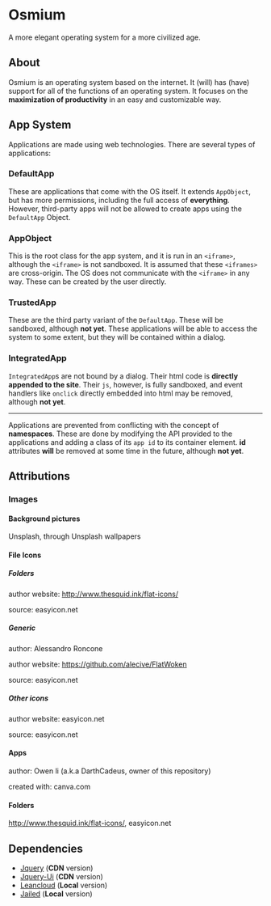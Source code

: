 # Osmium
A more elegant operating system for a more civilized age.

## About
Osmium is an operating system based on the internet. It (will) has (have) support for all of the functions of an operating system. It focuses on the **maximization of productivity** in an easy and customizable way.

## App System
Applications are made using web technologies. There are several types of applications:

### DefaultApp
These are applications that come with the OS itself. It extends `AppObject`, but has more permissions, including the full access of **everything**. However, third-party apps will not be allowed to create apps using the `DefaultApp` Object.

### AppObject
This is the root class for the app system, and it is run in an `<iframe>`, although the `<iframe>` is not sandboxed. It is assumed that these `<iframes>` are cross-origin. The OS does not communicate with the `<iframe>` in any way. These can be created by the user directly.

### TrustedApp
These are the third party variant of the `DefaultApp`. These will be sandboxed, although **not yet**. These applications will be able to access the system to some extent, but they will be contained within a dialog.

### IntegratedApp
`IntegratedApp`s are not bound by a dialog. Their html code is **directly appended to the site**. Their `js`, however, is fully sandboxed, and event handlers like `onclick` directly embedded into html may be removed, although **not yet**. 

---

Applications are prevented from conflicting with the concept of **namespaces**. These are done by modifying the API provided to the applications and adding a class of its `app id` to its container element. **id** attributes **will** be removed at some time in the future, although **not yet**.

## Attributions

### Images
#### Background pictures
Unsplash, through Unsplash wallpapers
#### File Icons
##### Folders
author website: http://www.thesquid.ink/flat-icons/

source: easyicon.net
##### Generic
author: Alessandro Roncone

author website: https://github.com/alecive/FlatWoken

source: easyicon.net
##### Other icons
author website: easyicon.net

source: easyicon.net
#### Apps
author: Owen li (a.k.a DarthCadeus, owner of this repository)

created with: canva.com
#### Folders
http://www.thesquid.ink/flat-icons/, easyicon.net

<!-- #### File Icons
Currently supported file icons:
- Folders
http://www.thesquid.ink/flat-icons/, easyicon.net
- EXE
Christian F. Burprich
http://chrfb.deviantart.com, easyicon.net
- HTML
Iconshock - Icon Sets
http://www.iconshock.com, easyicon.net
- JS
easyicon.net
- CSS
unknown, easyicon.net
- PY
openiconlibrary
http://openiconlibrary.sourceforge.net/, easyicon.net
- PNG
easyicon
easyicon.net
- JPG
easyicon
easyicon.net
- DOC(X)
easyicon
easyicon.net
- PPT(X)
- XLS(X)
- PAGES
- KEY
- NUMBERS
- PDF

Planned file icons
- C
- CPP -->

## Dependencies
* [Jquery](https://jquery.com/) (**CDN** version)
* [Jquery-Ui](http://jqueryui.com/) (**CDN** version)
* [Leancloud](http://leancloud.cn/) (**Local** version)
* [Jailed](https://github.com/asvd/jailed/) (**Local** version)
